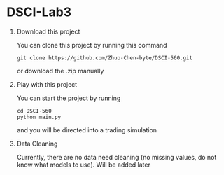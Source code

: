 # DSCI-Lab3 #
1. Download this project

    You can clone this project by running this command
  
    ```shell
    git clone https://github.com/Zhuo-Chen-byte/DSCI-560.git
    ```
    
    or download the .zip manually
    
2. Play with this project
   
    You can start the project by running
    
    ```shell
    cd DSCI-560
    python main.py
    ```
    
    and you will be directed into a trading simulation
   
3. Data Cleaning
   
   Currently, there are no data need cleaning (no missing values, do not know what models to use). Will be added later
